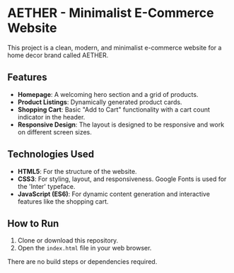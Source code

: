 # AETHER - Minimalist E-Commerce Website

This project is a clean, modern, and minimalist e-commerce website for a home decor brand called AETHER.

## Features

- **Homepage**: A welcoming hero section and a grid of products.
- **Product Listings**: Dynamically generated product cards.
- **Shopping Cart**: Basic "Add to Cart" functionality with a cart count indicator in the header.
- **Responsive Design**: The layout is designed to be responsive and work on different screen sizes.

## Technologies Used

- **HTML5**: For the structure of the website.
- **CSS3**: For styling, layout, and responsiveness. Google Fonts is used for the 'Inter' typeface.
- **JavaScript (ES6)**: For dynamic content generation and interactive features like the shopping cart.

## How to Run

1.  Clone or download this repository.
2.  Open the `index.html` file in your web browser.

There are no build steps or dependencies required.

